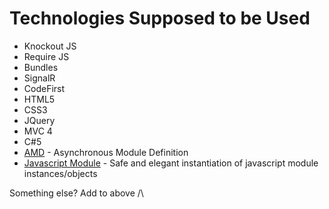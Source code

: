Technologies Supposed to be Used
================================

- Knockout JS
- Require JS
- Bundles
- SignalR
- CodeFirst
- HTML5
- CSS3
- JQuery
- MVC 4
- C#5
- [AMD](https://github.com/amdjs/amdjs-api/wiki/AMD) - Asynchronous Module Definition
- [Javascript Module](http://www.sefol.com/?p=1090) - Safe and elegant instantiation of javascript module instances/objects


Something else? Add to above /\